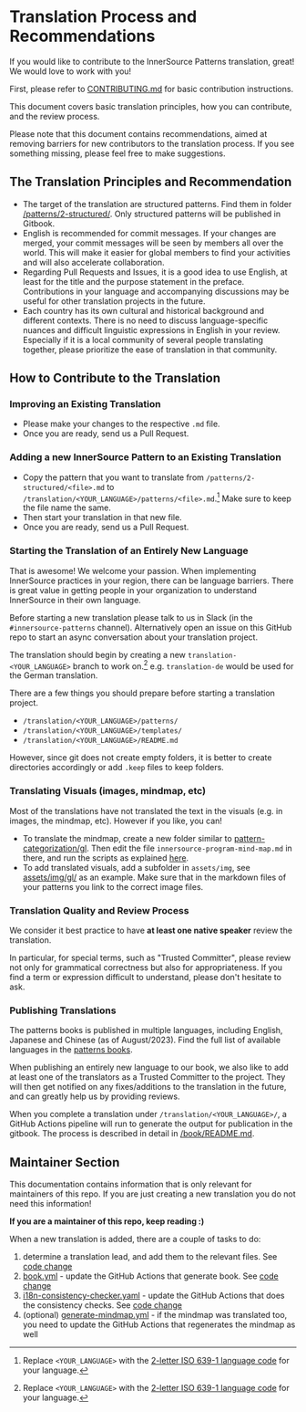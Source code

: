 # Translation Process and Recommendations

If you would like to contribute to the InnerSource Patterns translation, great! We would love to work with you!

First, please refer to [CONTRIBUTING.md](/CONTRIBUTING.md) for basic contribution instructions.

This document covers basic translation principles, how you can contribute, and the review process.

Please note that this document contains recommendations, aimed at removing barriers for new contributors to the translation process. If you see something missing, please feel free to make suggestions.

## The Translation Principles and Recommendation

- The target of the translation are structured patterns. Find them in folder [/patterns/2-structured/](../patterns/2-structured/). Only structured patterns will be published in Gitbook.
- English is recommended for commit messages. If your changes are merged, your commit messages will be seen by members all over the world. This will make it easier for global members to find your activities and will also accelerate collaboration.
- Regarding Pull Requests and Issues, it is a good idea to use English, at least for the title and the purpose statement in the preface. Contributions in your language and accompanying discussions may be useful for other translation projects in the future.
- Each country has its own cultural and historical background and different contexts. There is no need to discuss language-specific nuances and difficult linguistic expressions in English in your review. Especially if it is a local community of several people translating together, please prioritize the ease of translation in that community.

## How to Contribute to the Translation

### Improving an Existing Translation

- Please make your changes to the respective `.md` file.
- Once you are ready, send us a Pull Request.

### Adding a new InnerSource Pattern to an Existing Translation

- Copy the pattern that you want to translate from `/patterns/2-structured/<file>.md` to `/translation/<YOUR_LANGUAGE>/patterns/<file>.md`.[^1] Make sure to keep the file name the same.
- Then start your translation in that new file.
- Once you are ready, send us a Pull Request.

### Starting the Translation of an Entirely New Language

That is awesome! We welcome your passion. When implementing InnerSource practices in your region, there can be language barriers. There is great value in getting people in your organization to understand InnerSource in their own language.

Before starting a new translation please talk to us in Slack (in the `#innersource-patterns` channel). Alternatively open an issue on this GitHub repo to start an async conversation about your translation project.

The translation should begin by creating a new `translation-<YOUR_LANGUAGE>` branch to work on.[^1]
e.g. `translation-de` would be used for the German translation.

There are a few things you should prepare before starting a translation project.

- `/translation/<YOUR_LANGUAGE>/patterns/`
- `/translation/<YOUR_LANGUAGE>/templates/`
- `/translation/<YOUR_LANGUAGE>/README.md`

However, since git does not create empty folders, it is better to create directories accordingly or add `.keep` files to keep folders.

### Translating Visuals (images, mindmap, etc)

Most of the translations have not translated the text in the visuals (e.g. in images, the mindmap, etc). However if you like, you can!

- To translate the mindmap, create a new folder similar to [pattern-categorization/gl](../pattern-categorization/gl/). Then edit the file `innersource-program-mind-map.md` in there, and run the scripts as explained [here](../pattern-categorization/README.md).
- To add translated visuals, add a subfolder in `assets/img`, see [assets/img/gl/](../assets/img/gl/) as an example. Make sure that in the markdown files of your patterns you link to the correct image files.

### Translation Quality and Review Process

We consider it best practice to have **at least one native speaker** review the translation.

In particular, for special terms, such as "Trusted Committer", please review not only for grammatical correctness but also for appropriateness. If you find a term or expression difficult to understand, please don't hesitate to ask.

### Publishing Translations

The patterns books is published in multiple languages, including English, Japanese and Chinese (as of August/2023).
Find the full list of available languages in the [patterns books](https://patterns.innersourcecommons.org/).

When publishing an entirely new language to our book, we also like to add at least one of the translators as a Trusted Committer to the project.
They will then get notified on any fixes/additions to the translation in the future, and can greatly help us by providing reviews.

When you complete a translation under `/translation/<YOUR_LANGUAGE>/`, a GitHub Actions pipeline will run to generate the output for publication in the gitbook. The process is described in detail in [/book/README.md](/book/README.md).

[^1]: Replace `<YOUR_LANGUAGE>` with the [2-letter ISO 639-1 language code](https://en.wikipedia.org/wiki/List_of_ISO_639-1_codes) for your language.

## Maintainer Section

This documentation contains information that is only relevant for maintainers of this repo.
If you are just creating a new translation you do not need this information!

**If you are a maintainer of this repo, keep reading :)**

When a new translation is added, there are a couple of tasks to do:

1. determine a translation lead, and add them to the relevant files. See [code change](https://github.com/InnerSourceCommons/InnerSourcePatterns/commit/95b8fc76b64909af5e95bf93fad6e7c105307812)
2. [book.yml](../.github/workflows/book.yml) - update the GitHub Actions that generate book. See [code change](https://github.com/InnerSourceCommons/InnerSourcePatterns/commit/241bdf2a12c8750c66e71865a770d321cca67511)
3. [i18n-consistency-checker.yaml](../.github/workflows/i18n-consistency-checker.yaml) - update the GitHub Actions that does the consistency checks. See [code change](https://github.com/InnerSourceCommons/InnerSourcePatterns/pull/619/commits/fce53091faac83b99de8d699d7672a44810408f0)
4. (optional) [generate-mindmap.yml](../.github/workflows/generate-mindmap.yml) - if the mindmap was translated too, you need to update the GitHub Actions that regenerates the mindmap as well
